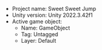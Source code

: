 <!-- UNITY CODE ASSIST INSTRUCTIONS START -->
- Project name: Sweet Sweet Jump
- Unity version: Unity 2022.3.42f1
- Active game object:
  - Name: GameObject
  - Tag: Untagged
  - Layer: Default
<!-- UNITY CODE ASSIST INSTRUCTIONS END -->